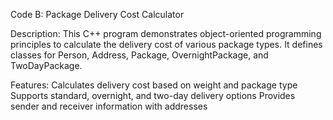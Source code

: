 Code B: Package Delivery Cost Calculator

Description:
This C++ program demonstrates object-oriented programming principles to calculate the delivery cost of various package types.
It defines classes for Person, Address, Package, OvernightPackage, and TwoDayPackage.

Features:
Calculates delivery cost based on weight and package type Supports standard,
overnight, and two-day delivery options Provides sender and receiver information with addresses
